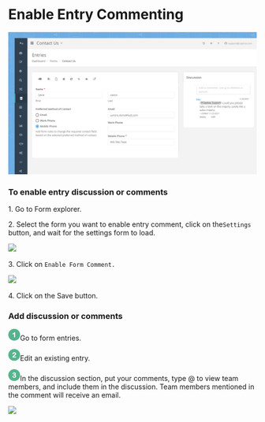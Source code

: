 # Enable Entry Commenting

![](<../.gitbook/assets/Entry Comment.png>)

### To enable entry discussion or comments

1\. Go to Form explorer.

2\. Select the form you want to enable entry comment, click on the`Settings` button, and wait for the settings form to load.

![](https://captisa.com/wp-content/uploads/2019/10/enable-entry-comment-1.png)

3\. Click on `Enable Form Comment.`

![](https://captisa.com/wp-content/uploads/2019/10/enable-entry-comment-2.png)

4\. Click on the Save button.

### Add discussion or comments

![](../.gitbook/assets/1-24.png)Go to form entries.

![](../.gitbook/assets/2.24.png)Edit an existing entry.

![](../.gitbook/assets/3-24.png)In the discussion section, put your comments, type @ to view team members, and include them in the discussion. Team members mentioned in the comment will receive an email.

![](https://captisa.com/wp-content/uploads/2019/10/enable-entry-comment-3.png)
